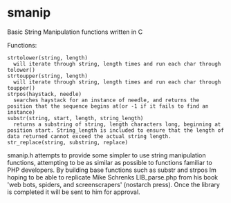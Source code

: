 smanip
======

Basic String Manipulation functions written in C

Functions:

    strtolower(string, length)
      will iterate through string, length times and run each char through tolower()
    strtoupper(string, length)
      will iterate through string, length times and run each char through toupper()
    strpos(haystack, needle)
      searches haystack for an instance of needle, and returns the position that the sequence begins at(or -1 if it fails to find an instance)
    substr(string, start, length, string_length)
      returns a substring of string, length characters long, beginning at position start. String_length is included to ensure that the length of data returned cannot exceed the actual string length.
    str_replace(string, substring, replace)
    
    
smanip.h attempts to provide some simpler to use string manipulation functions, attempting to be as similar as possible to functions familiar to PHP developers. By building base functions such as substr and strpos Im hoping to be able to replicate Mike Schrenks LIB_parse.php from his book 'web bots, spiders, and screenscrapers' (nostarch press). Once the library is completed it will be sent to him for approval. 
